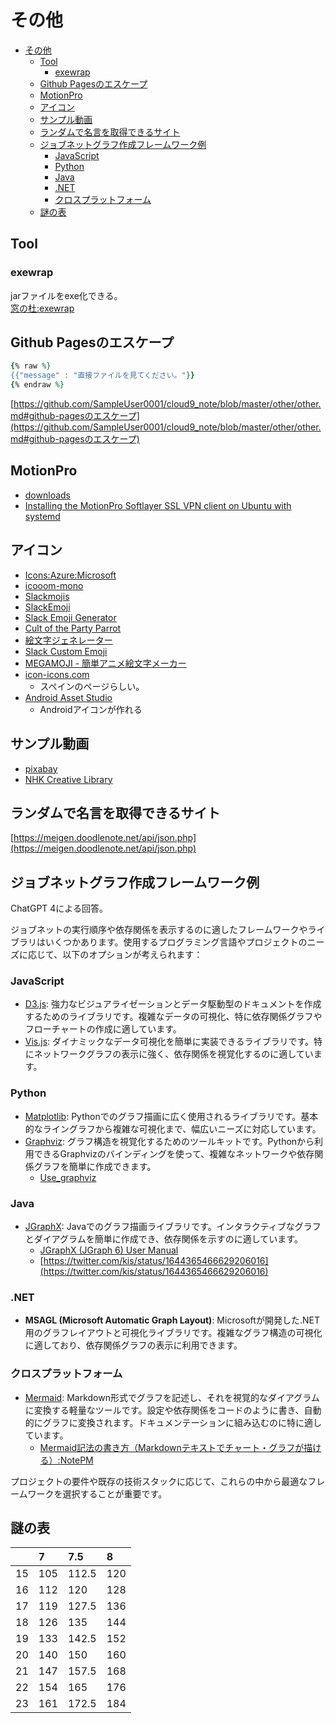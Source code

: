 # その他

- [その他](#その他)
  - [Tool](#tool)
    - [exewrap](#exewrap)
  - [Github Pagesのエスケープ](#github-pagesのエスケープ)
  - [MotionPro](#motionpro)
  - [アイコン](#アイコン)
  - [サンプル動画](#サンプル動画)
  - [ランダムで名言を取得できるサイト](#ランダムで名言を取得できるサイト)
  - [ジョブネットグラフ作成フレームワーク例](#ジョブネットグラフ作成フレームワーク例)
    - [JavaScript](#javascript)
    - [Python](#python)
    - [Java](#java)
    - [.NET](#net)
    - [クロスプラットフォーム](#クロスプラットフォーム)
  - [謎の表](#謎の表)

## Tool

### exewrap

jarファイルをexe化できる。  
[窓の杜:exewrap](https://forest.watch.impress.co.jp/library/software/exewrap/)

## Github Pagesのエスケープ

``` ruby
{% raw %}
{{"message" : "直接ファイルを見てください。"}}
{% endraw %}
```

[https://github.com/SampleUser0001/cloud9_note/blob/master/other/other.md#github-pagesのエスケープ](https://github.com/SampleUser0001/cloud9_note/blob/master/other/other.md#github-pagesのエスケープ)

## MotionPro

- [downloads](https://support.arraynetworks.net/prx/001/http/supportportal.arraynetworks.net/downloads/downloads.html)
- [Installing the MotionPro Softlayer SSL VPN client on Ubuntu with systemd](https://faridrener.com/2018/04/10/Softlayer-SSL-VPN-Ubuntu.html)

## アイコン

- [Icons:Azure:Microsoft](https://azure.microsoft.com/en-us/patterns/styles/glyphs-icons/)
- [icooom-mono](https://icooon-mono.com/about-icoon-mono/)
- [Slackmojis](https://slackmojis.com/)
- [SlackEmoji](https://slackemoji.com/)
- [Slack Emoji Generator](https://slackemojigen.com/)
- [Cult of the Party Parrot](https://cultofthepartyparrot.com/)
- [絵文字ジェネレーター](https://emoji-gen.ninja/)
- [Slack Custom Emoji](https://slack-emoji.webflow.io/)
- [MEGAMOJI - 簡単アニメ絵文字メーカー](https://zk-phi.github.io/MEGAMOJI/)
- [icon-icons.com](https://icon-icons.com/ja/)
  - スペインのページらしい。
- [Android Asset Studio](https://romannurik.github.io/AndroidAssetStudio/index.html)
  - Androidアイコンが作れる

## サンプル動画

- [pixabay](https://pixabay.com/ja/videos/)
- [NHK Creative Library](http://www.nhk.or.jp/archives/creative/)

## ランダムで名言を取得できるサイト

[https://meigen.doodlenote.net/api/json.php](https://meigen.doodlenote.net/api/json.php)

## ジョブネットグラフ作成フレームワーク例

ChatGPT 4による回答。

ジョブネットの実行順序や依存関係を表示するのに適したフレームワークやライブラリはいくつかあります。使用するプログラミング言語やプロジェクトのニーズに応じて、以下のオプションが考えられます：

### JavaScript

- [D3.js](https://d3js.org/): 強力なビジュアライゼーションとデータ駆動型のドキュメントを作成するためのライブラリです。複雑なデータの可視化、特に依存関係グラフやフローチャートの作成に適しています。
- [Vis.js](https://visjs.org/): ダイナミックなデータ可視化を簡単に実装できるライブラリです。特にネットワークグラフの表示に強く、依存関係を視覚化するのに適しています。

### Python

- [Matplotlib](https://matplotlib.org/): Pythonでのグラフ描画に広く使用されるライブラリです。基本的なライングラフから複雑な可視化まで、幅広いニーズに対応しています。
- [Graphviz](https://graphviz.org/): グラフ構造を視覚化するためのツールキットです。Pythonから利用できるGraphvizのバインディングを使って、複雑なネットワークや依存関係グラフを簡単に作成できます。
    - [Use_graphviz](https://github.com/SampleUser0001/Use_graphviz)

### Java

- [JGraphX](https://github.com/jgraph/jgraphx): Javaでのグラフ描画ライブラリです。インタラクティブなグラフとダイアグラムを簡単に作成でき、依存関係を示すのに適しています。
    - [JGraphX (JGraph 6) User Manual
](https://jgraph.github.io/mxgraph/docs/manual_javavis.html)
    - [https://twitter.com/kis/status/1644365466629206016](https://twitter.com/kis/status/1644365466629206016)

### .NET

- **MSAGL (Microsoft Automatic Graph Layout)**: Microsoftが開発した.NET用のグラフレイアウトと可視化ライブラリです。複雑なグラフ構造の可視化に適しており、依存関係グラフの表示に利用できます。

### クロスプラットフォーム

- [Mermaid](https://mermaid.js.org/): Markdown形式でグラフを記述し、それを視覚的なダイアグラムに変換する軽量なツールです。設定や依存関係をコードのように書き、自動的にグラフに変換されます。ドキュメンテーションに組み込むのに特に適しています。
    - [Mermaid記法の書き方（Markdownテキストでチャート・グラフが描ける）:NotePM](https://notepm.jp/help/mermaid)

プロジェクトの要件や既存の技術スタックに応じて、これらの中から最適なフレームワークを選択することが重要です。

## 謎の表

||7|7.5|8|
|:--|:--|:--|:--|
|15|105|112.5|120|
|16|112|120|128|
|17|119|127.5|136|
|18|126|135|144|
|19|133|142.5|152|
|20|140|150|160|
|21|147|157.5|168|
|22|154|165|176|
|23|161|172.5|184|
